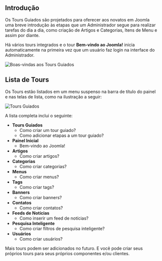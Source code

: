 <!-- Filename: jdocmanual?manual=user&heading=help&filename=guided-tours.md / Display title: Passeios Guiados  -->

## Introdução

Os Tours Guiados são projetados para oferecer aos novatos em Joomla uma breve introdução às etapas que um Administrador segue para realizar tarefas do dia a dia, como criação de Artigos e Categorias, Itens de Menu e assim por diante.

Há vários tours integrados e o tour **Bem-vindo ao Joomla!** inicia automaticamente na primeira vez que um usuário faz login na interface do Administrador.

![Boas-vindas aos Tours Guiados](../../../en/images/help/guided-tours-welcome.png)

## Lista de Tours

Os Tours estão listados em um menu suspenso na barra de título do painel e nas telas de lista, como na ilustração a seguir:

![Tours Guiados](../../../en/images/help/guided-tours.png)

A lista completa inclui o seguinte:

* **Tours Guiados**
    * Como criar um tour guiado?
    * Como adicionar etapas a um tour guiado?
* **Painel Inicial**
    * Bem-vindo ao Joomla!
* **Artigos**
    * Como criar artigos?
* **Categorias**
    * Como criar categorias?
* **Menus**
    * Como criar menus?
* **Tags**
    * Como criar tags?
* **Banners**
    * Como criar banners?
* **Contatos**
    * Como criar contatos?
* **Feeds de Notícias**
    * Como inserir um feed de notícias?
* **Pesquisa Inteligente**
    * Como criar filtros de pesquisa inteligente?
* **Usuários**
    * Como criar usuários?

Mais tours podem ser adicionados no futuro. E você pode criar seus próprios tours para seus próprios componentes e/ou clientes.


